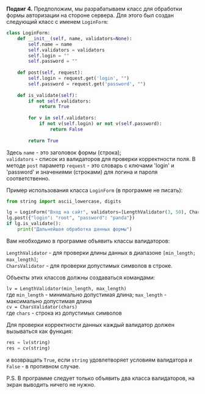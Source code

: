 **Подвиг 4.** Предположим, мы разрабатываем класс для обработки формы авторизации на стороне сервера.
Для этого был создан следующий класс с именем `LoginForm`:

```python
class LoginForm:
    def __init__(self, name, validators=None):
        self.name = name
        self.validators = validators
        self.login = ""
        self.password = ""
        
    def post(self, request):
        self.login = request.get('login', "")
        self.password = request.get('password', "")
        
    def is_validate(self):
        if not self.validators:
            return True
        
        for v in self.validators:
            if not v(self.login) or not v(self.password):
                return False
            
        return True
```

Здесь `name` - это заголовок формы (строка); \
`validators` - список из валидаторов для проверки корректности поля.
В методе `post` параметр `request` - это словарь с ключами 'login' и 'password' и значениями (строками)
для логина и пароля соответственно.

Пример использования класса `LoginForm` (в программе не писать):

```python
from string import ascii_lowercase, digits

lg = LoginForm("Вход на сайт", validators=[LengthValidator(3, 50), CharsValidator(ascii_lowercase + digits)])
lg.post({"login": "root", "password": "panda"})
if lg.is_validate():
    print("Дальнейшая обработка данных формы")
```

Вам необходимо в программе объявить классы валидаторов:

`LengthValidator` - для проверки длины данных в диапазоне `[min_length; max_length]`; \
`CharsValidator` - для проверки допустимых символов в строке.

Объекты этих классов должны создаваться командами:

`lv = LengthValidator(min_length, max_length)` \
где `min_length` - минимально допустимая длина; `max_length` - максимально допустимая длина \
`cv = CharsValidator(chars)` \
где `chars` - строка из допустимых символов

Для проверки корректности данных каждый валидатор должен вызываться как функция:

```python
res = lv(string)
res = cv(string)
```

и возвращать `True`, если `string` удовлетворяет условиям валидатора и `False` - в противном случае.

P.S. В программе следует только объявить два класса валидаторов, на экран выводить ничего не нужно.